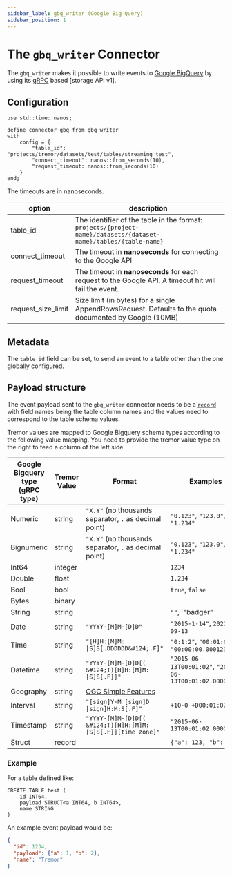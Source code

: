 ```yaml
---
sidebar_label: gbq_writer (Google Big Query)
sidebar_position: 1
---
```


# The `gbq_writer` Connector

The `gbq_writer` makes it possible to write events to [Google BigQuery](https://cloud.google.com/bigquery) by using its [gRPC] based [storage API v1].


## Configuration

```tremor
use std::time::nanos;

define connector gbq from gbq_writer
with
    config = {
        "table_id": "projects/tremor/datasets/test/tables/streaming_test",
        "connect_timeout": nanos::from_seconds(10),
        "request_timeout: nanos::from_seconds(10)
    }
end;
```

The timeouts are in nanoseconds.

| option             | description                                                                                                      |
|--------------------|------------------------------------------------------------------------------------------------------------------|
| table_id           | The identifier of the table in the format: `projects/{project-name}/datasets/{dataset-name}/tables/{table-name}` |
| connect_timeout    | The timeout in **nanoseconds** for connecting to the Google API                                                  |
| request_timeout    | The timeout in **nanoseconds** for each request to the Google API. A timeout hit will fail the event.            |
| request_size_limit | Size limit (in bytes) for a single AppendRowsRequest. Defaults to the quota documented by Google (10MB)          |

## Metadata
The `table_id` field can be set, to send an event to a table other than the one globally configured.

## Payload structure

The event payload sent to the `gbq_writer` connector needs to be a [`record`](../../language/expressions.md#records) with field names being the table column names
and the values need to correspond to the table schema values.

Tremor values are mapped to Google Bigquery schema types according to the following value mapping. You need to provide the tremor value type on the right to feed a column of the left side.

| Google Bigquery type (gRPC type) | Tremor Value | Format                                                      | Examples                                                |
|----------------------------------|--------------|-------------------------------------------------------------|---------------------------------------------------------|
| Numeric                          | string       | `"X.Y"` (no thousands separator, `.` as decimal point)      | `"0.123"`, `"123.0"`, `"1.234"`                         |
| Bignumeric                       | string       | `"X.Y"` (no thousands separator, `.` as decimal point)      | `"0.123"`, `"123.0"`, `"1.234"`                         |
| Int64                            | integer      |                                                             | `1234`                                                  |
| Double                           | float        |                                                             | `1.234`                                                 |
| Bool                             | bool         |                                                             | `true`, `false`                                         |
| Bytes                            | binary       |                                                             |                                                         |
| String                           | string       |                                                             | `""`, `"badger"                                         |
| Date                             | string       | `"YYYY-[M]M-[D]D"`                                          | `"2015-1-14"`, `2022-09-13`                             |
| Time                             | string       | `"[H]H:[M]M:[S]S[.DDDDDD&#124;.F]"`                         | `"0:1:2"`, `"00:01:02"`, `"00:00:00.000123"`            |
| Datetime                         | string       | `"YYYY-[M]M-[D]D[( &#124;T)[H]H:[M]M:[S]S[.F]]"`            | `"2015-06-13T00:01:02"`, `"2015-06-13T00:01:02.000001"` |
| Geography                        | string       | [OGC Simple Features](https://www.ogc.org/standards/sfa)    |                                                         |
| Interval                         | string       | `"[sign]Y-M [sign]D [sign]H:M:S[.F]"`                       | `+10-0 +D00:01:02`                                      |
| Timestamp                        | string       | `"YYYY-[M]M-[D]D[( &#124;T)[H]H:[M]M:[S]S[.F]][time zone]"` | `"2015-06-13T00:01:02.000001Z"`                         |
| Struct                           | record       |                                                             | `{"a": 123, "b": "c"}`                                  |



### Example

For a table defined like:

```bigquery
CREATE TABLE test (
    id INT64,
    payload STRUCT<a INT64, b INT64>,
    name STRING
)
```

An example event payload would be:

```json
{
  "id": 1234,
  "payload": {"a": 1, "b": 2},
  "name": "Tremor"
}
```

[gRPC]: https://grpc.io/
[storage API]: https://cloud.google.com/bigquery/docs/reference/storage/rpc/google.cloud.bigquery.storage.v1